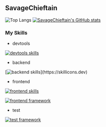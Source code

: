## SavageChieftain

![Top Langs](https://github-readme-stats.vercel.app/api/top-langs/?username=anuraghazra&size_weight=0.5&count_weight=0.5)
[![SavageChieftain's GitHub stats](https://github-readme-stats.vercel.app/api?username=SavageChieftain)](https://github.com/SavageChieftain/github-readme-stats)

### My Skills

- devtools

[![devtools skills](https://skillicons.dev/icons?i=git,github,docker,vscode)](https://skillicons.dev)

- backend

[![backend skills](https://skillicons.dev/icons?i=rails,laravel,)](https://skillicons.dev)

- frontend

[![frontend skills](https://skillicons.dev/icons?i=html,css,js,typescript)](https://skillicons.dev)

[![frontend framework](https://skillicons.dev/icons?i=react,next,vue,nuxt)](https://skillicons.dev)

- test

[![test framework](https://skillicons.dev/icons?i=vitest,jest)](https://skillicons.dev)


